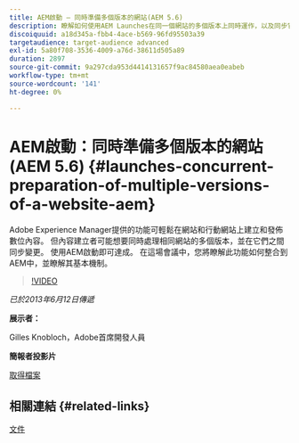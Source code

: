 ```yaml
---
title: AEM啟動 — 同時準備多個版本的網站(AEM 5.6)
description: 瞭解如何使用AEM Launches在同一個網站的多個版本上同時運作，以及同步它們之間的變更。 探索AEM Launches如何與AEM整合，並瞭解其基本機制。
discoiquuid: a18d345a-fbb4-4ace-b569-96fd95503a39
targetaudience: target-audience advanced
exl-id: 5a80f708-3536-4009-a76d-38611d505a89
duration: 2897
source-git-commit: 9a297cda953d4414131657f9ac84580aea0eabeb
workflow-type: tm+mt
source-wordcount: '141'
ht-degree: 0%

---
```


# AEM啟動：同時準備多個版本的網站(AEM 5.6) {#launches-concurrent-preparation-of-multiple-versions-of-a-website-aem}

Adobe Experience Manager提供的功能可輕鬆在網站和行動網站上建立和發佈數位內容。 但內容建立者可能想要同時處理相同網站的多個版本，並在它們之間同步變更。 使用AEM啟動即可達成。 在這場會議中，您將瞭解此功能如何整合到AEM中，並瞭解其基本機制。

>[!VIDEO](https://video.tv.adobe.com/v/19579/?quality=9)

*已於2013年6月12日傳遞*

**展示者：**

Gilles Knobloch，Adobe首席開發人員

**簡報者投影片**

[取得檔案](assets/2013-06-12-launches-cqgems.pdf)

## 相關連結 {#related-links}

[文件](https://docs.adobe.com/docs/en/cq/current/wcm/launches.html)

<!--
[Get back to the Overview](https://helpx.adobe.com/tw/experience-manager/kt/eseminars/gems/aem-index.html)
-->

